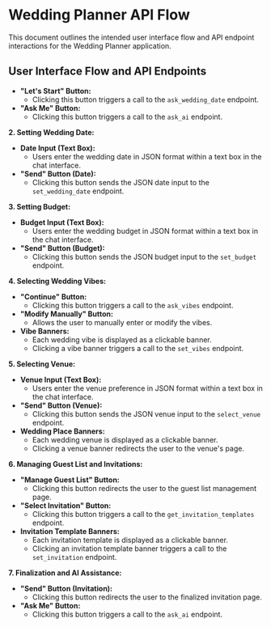 # Wedding Planner API Flow

This document outlines the intended user interface flow and API endpoint interactions for the Wedding Planner application.

## User Interface Flow and API Endpoints

* **"Let's Start" Button:**
    * Clicking this button triggers a call to the `ask_wedding_date` endpoint.
* **"Ask Me" Button:**
    * Clicking this button triggers a call to the `ask_ai` endpoint.

**2. Setting Wedding Date:**

* **Date Input (Text Box):**
    * Users enter the wedding date in JSON format within a text box in the chat interface.
* **"Send" Button (Date):**
    * Clicking this button sends the JSON date input to the `set_wedding_date` endpoint.

**3. Setting Budget:**

* **Budget Input (Text Box):**
    * Users enter the wedding budget in JSON format within a text box in the chat interface.
* **"Send" Button (Budget):**
    * Clicking this button sends the JSON budget input to the `set_budget` endpoint.

**4. Selecting Wedding Vibes:**

* **"Continue" Button:**
    * Clicking this button triggers a call to the `ask_vibes` endpoint.
* **"Modify Manually" Button:**
    * Allows the user to manually enter or modify the vibes.
* **Vibe Banners:**
    * Each wedding vibe is displayed as a clickable banner.
    * Clicking a vibe banner triggers a call to the `set_vibes` endpoint.

**5. Selecting Venue:**

* **Venue Input (Text Box):**
    * Users enter the venue preference in JSON format within a text box in the chat interface.
* **"Send" Button (Venue):**
    * Clicking this button sends the JSON venue input to the `select_venue` endpoint.
* **Wedding Place Banners:**
    * Each wedding venue is displayed as a clickable banner.
    * Clicking a venue banner redirects the user to the venue's page.

**6. Managing Guest List and Invitations:**

* **"Manage Guest List" Button:**
    * Clicking this button redirects the user to the guest list management page.
* **"Select Invitation" Button:**
    * Clicking this button triggers a call to the `get_invitation_templates` endpoint.
* **Invitation Template Banners:**
    * Each invitation template is displayed as a clickable banner.
    * Clicking an invitation template banner triggers a call to the `set_invitation` endpoint.

**7. Finalization and AI Assistance:**

* **"Send" Button (Invitation):**
    * Clicking this button redirects the user to the finalized invitation page.
* **"Ask Me" Button:**
    * Clicking this button triggers a call to the `ask_ai` endpoint.